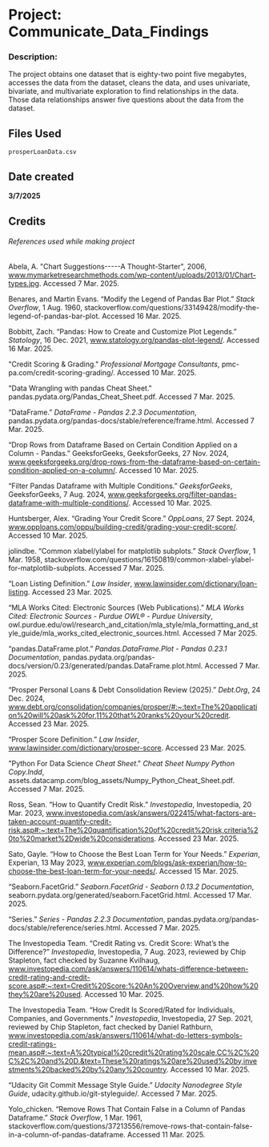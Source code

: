 # Project: Communicate_Data_Findings

### Description:

The project obtains one dataset that is eighty-two point five megabytes, accesses the data from the dataset, cleans the data, and uses univariate, bivariate, and multivariate exploration to find relationships in the data. Those data relationships answer five questions about the data from the dataset.

## Files Used
```
prosperLoanData.csv
```

## Date created

**3/7/2025**

## Credits
###### References used while making project

Abela, A. "Chart Suggestions-----A Thought-Starter", 2006, www.mymarketresearchmethods.com/wp-content/uploads/2013/01/Chart-types.jpg. Accessed 7 Mar. 2025.

Benares, and Martin Evans. “Modify the Legend of Pandas Bar Plot.” _Stack Overflow_, 1 Aug. 1960, stackoverflow.com/questions/33149428/modify-the-legend-of-pandas-bar-plot. Accessed 16 Mar. 2025.

Bobbitt, Zach. “Pandas: How to Create and Customize Plot Legends.” _Statology_, 16 Dec. 2021, www.statology.org/pandas-plot-legend/. Accessed 16 Mar. 2025.

"Credit Scoring & Grading." _Professional Mortgage Consultants_, pmc-pa.com/credit-scoring-grading/. Accessed 10 Mar. 2025. 

"Data Wrangling with pandas Cheat Sheet." pandas.pydata.org/Pandas_Cheat_Sheet.pdf. Accessed 7 Mar. 2025.

“DataFrame.” _DataFrame - Pandas 2.2.3 Documentation_, pandas.pydata.org/pandas-docs/stable/reference/frame.html. Accessed 7 Mar. 2025. 

“Drop Rows from Dataframe Based on Certain Condition Applied on a Column - Pandas.” GeeksforGeeks, GeeksforGeeks, 27 Nov. 2024, www.geeksforgeeks.org/drop-rows-from-the-dataframe-based-on-certain-condition-applied-on-a-column/. Accessed 10 Mar. 2025.

“Filter Pandas Dataframe with Multiple Conditions.” _GeeksforGeeks_, GeeksforGeeks, 7 Aug. 2024, www.geeksforgeeks.org/filter-pandas-dataframe-with-multiple-conditions/. Accessed 10 Mar. 2025.

Huntsberger, Alex. “Grading Your Credit Score.” _OppLoans_, 27 Sept. 2024, www.opploans.com/oppu/building-credit/grading-your-credit-score/. Accessed 10 Mar. 2025.

jolindbe. “Common xlabel/ylabel for matplotlib subplots.” _Stack Overflow_, 1 Mar. 1958, stackoverflow.com/questions/16150819/common-xlabel-ylabel-for-matplotlib-subplots. Accessed 7 Mar. 2025.

“Loan Listing Definition.” _Law Insider_, www.lawinsider.com/dictionary/loan-listing. Accessed 23 Mar. 2025.

“MLA Works Cited: Electronic Sources (Web Publications).” _MLA Works Cited: Electronic Sources - Purdue OWL® - Purdue University_, owl.purdue.edu/owl/research_and_citation/mla_style/mla_formatting_and_style_guide/mla_works_cited_electronic_sources.html. Accessed 7 Mar 2025.

“pandas.DataFrame.plot.” _Pandas.DataFrame.Plot - Pandas 0.23.1 Documentation_, pandas.pydata.org/pandas-docs/version/0.23/generated/pandas.DataFrame.plot.html. Accessed 7 Mar. 2025. 

“Prosper Personal Loans & Debt Consolidation Review (2025).” _Debt.Org_, 24 Dec. 2024, www.debt.org/consolidation/companies/prosper/#:~:text=The%20application%20will%20ask%20for,11%20that%20ranks%20your%20credit. Accessed 23 Mar. 2025.

“Prosper Score Definition.” _Law Insider_, www.lawinsider.com/dictionary/prosper-score. Accessed 23 Mar. 2025.

"Python For Data Science _Cheat Sheet_." _Cheat Sheet Numpy Python Copy.Indd_, assets.datacamp.com/blog_assets/Numpy_Python_Cheat_Sheet.pdf. Accessed 7 Mar. 2025. 

Ross, Sean. “How to Quantify Credit Risk.” _Investopedia_, Investopedia, 20 Mar. 2023, www.investopedia.com/ask/answers/022415/what-factors-are-taken-account-quantify-credit-risk.asp#:~:text=The%20quantification%20of%20credit%20risk,criteria%20to%20market%2Dwide%20considerations. Accessed 23 Mar. 2025.

Sato, Gayle. “How to Choose the Best Loan Term for Your Needs.” _Experian_, Experian, 13 May 2023, www.experian.com/blogs/ask-experian/how-to-choose-the-best-loan-term-for-your-needs/. Accessed 15 Mar. 2025.

“Seaborn.FacetGrid.” _Seaborn.FacetGrid - Seaborn 0.13.2 Documentation_, seaborn.pydata.org/generated/seaborn.FacetGrid.html. Accessed 17 Mar. 2025. 

“Series.” _Series - Pandas 2.2.3 Documentation_, pandas.pydata.org/pandas-docs/stable/reference/series.html. Accessed 7 Mar. 2025. 

The Investopedia Team. “Credit Rating vs. Credit Score: What’s the Difference?” _Investopedia_, Investopedia, 7 Aug. 2023, reviewed by Chip Stapleton, fact checked by Suzanne Kvilhaug, www.investopedia.com/ask/answers/110614/whats-difference-between-credit-rating-and-credit-score.asp#:~:text=Credit%20Score:%20An%20Overview,and%20how%20they%20are%20used. Accessed 10 Mar. 2025. 

The Investopedia Team. “How Credit Is Scored/Rated for Individuals, Companies, and Governments.” _Investopedia_, Investopedia, 27 Sep. 2021, reviewed by Chip Stapleton, fact checked by Daniel Rathburn, www.investopedia.com/ask/answers/110614/what-do-letters-symbols-credit-ratings-mean.asp#:~:text=A%20typical%20credit%20rating%20scale,CC%2C%20C%2C%20and%20D.&text=These%20ratings%20are%20used%20by,investments%20backed%20by%20any%20country. Accessed 10 Mar. 2025. 

“Udacity Git Commit Message Style Guide.” _Udacity Nanodegree Style Guide_, udacity.github.io/git-styleguide/. Accessed 7 Mar. 2025. 

Yolo_chicken. “Remove Rows That Contain False in a Column of Pandas Dataframe.” _Stack Overflow_, 1 Mar. 1961, stackoverflow.com/questions/37213556/remove-rows-that-contain-false-in-a-column-of-pandas-dataframe. Accessed 11 Mar. 2025.
